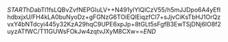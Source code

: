 $START$hDabTl1fsLQBvZvfNEPGIuLV++N491ylYlQlCzV55/h5mJJDpo6A4yEfIhdbxjxU/FH4kLA0buNyoDz+gFGNzG6TOiEQlEiqzfCl7+sJjvCiKsTbHJ1OrQzvxY4bNTdcyi445y32KzA29hqC9UPE6xpJp+8tGLt5sFgfB3EwTSjDNj6lO8f2uyzATfWC/T11GUWsFOkJw4zqtvJXyM8CXw==$END$